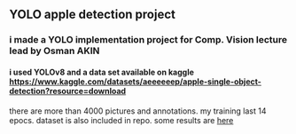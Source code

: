 ## YOLO apple detection project
### i made a YOLO implementation project for Comp. Vision lecture lead by Osman AKIN 

#### i used YOLOv8 and a data set available on kaggle https://www.kaggle.com/datasets/aeeeeeep/apple-single-object-detection?resource=download
there are more than 4000 pictures and annotations.
my training last 14 epocs. dataset is also included in repo.
some results are [here](./samples)